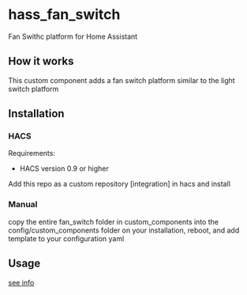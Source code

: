# hass_fan_switch
Fan Swithc platform for Home Assistant

## How it works
This custom component adds a fan switch platform similar to the light switch platform

## Installation

### HACS
Requirements:
 - HACS version 0.9 or higher
 
 Add this repo as a custom repository [integration] in hacs and install
 
### Manual ###
copy the entire fan_switch folder in custom_components into the config/custom_components folder on your installation, reboot, and add template to your configuration yaml

## Usage
[see info](info.md)
